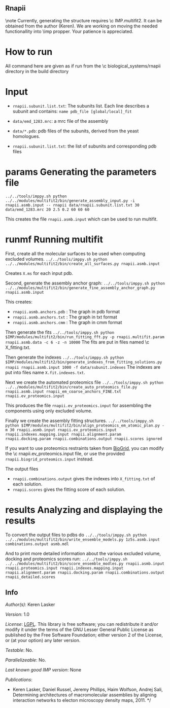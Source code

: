 ## Rnapii

\note Currently, generating the structure requires \c IMP.multifit2. It can be obtained from the author (Keren). We are working on moving the needed functionallity into \imp propper. Your patience is appreciated.

# How to run

All command here are given as if run from the \c biological_systems/rnapii directory in the build directory

# Input

 - `rnapii.subunit.list.txt`: The subunits list. Each line describes a subunit and contains: `name pdb_file [global/local]_fit`

 - `data/emd_1283.mrc`: a mrc file of the assembly

 - `data/*.pdb`: pdb files of the subunits, derived from the yeast homologues.

 - `rnapii.subunit.list.txt`: the list of subunits and corresponding pdb files

# params Generating the parameters file

`../../tools/imppy.sh python ../../modules/multifit2/bin/generate_assembly_input.py -i rnapii.asmb.input -- rnapii data/rnapii.subunit.list.txt 30 data/emd_1283.mrc 20 2.5 0.2 60 60 60`

This creates the file `rnapii.asmb.input` which can be used to run multifit.

# runmf Running multifit
First, create all the molecular surfaces to be used when computing excluded volumes.
`../../tools/imppy.sh python ../../modules/multifit2/bin/create_all_surfaces.py rnapii.asmb.input`

Creates `X.ms` for each input pdb.

Second, generate the assembly anchor graph:
`../../tools/imppy.sh python ../../modules/multifit2/bin/generate_fine_assembly_anchor_graph.py rnapii.asmb.input`

This creates:
- `rnapii.asmb.anchors.pdb`  : The graph in pdb format
- `rnapii.asmb.anchors.txt`  : The graph in txt format
- `rnapii.asmb.anchors.cmm`  : The graph in cmm format

Then generate the fits
`../../tools/imppy.sh python $IMP/modules/multifit2/bin/run_fitting_fft.py -p rnapii.multifit.param  rnapii.asmb.data -c 6 -z -n 10000`
The fits are put in files named \c X_fitting.txt.

Then generate the indexes
`../../tools/imppy.sh python $IMP/modules/multifit2/bin/generate_indexes_from_fitting_solutions.py rnapii rnapii.asmb.input 1000 -f data/subunit.indexes`
The indexes are put into files name `X.fit.indexes.txt`.

Next we create the automated proteomics file
`../../tools/imppy.sh python ../../modules/multifit2/bin/create_auto_proteomics_file.py rnapii.asmb.input rnapii_em_coarse_anchors_FINE.txt rnapii.ev_proteomics.input`

This produces the file `rnapii.ev_proteomics.input` for assembling the components using only excluded volume.

Finally we create the assembly fitting structures.
`../../tools/imppy.sh python $IMP/modules/multifit2/bin/align_proteomics_em_atomic_plan.py -m 30 rnapii.asmb.input rnapii.ev_proteomics.input rnapii.indexes.mapping.input rnapii.alignment.param rnapii.docking.param rnapii.combinations.output rnapii.scores ignored`

If you want to use proteomics restraints taken from [BioGrid](http://thebiogrid.org), you can modify the \c rnapii.ev_proteomics.input file, or use the provided `rnapii.biogrid_proteomics.input` instead.

The output files
- `rnapii.combinations.output` gives the indexes into `X_fitting.txt` of each solution.
- `rnapii.scores` gives the fitting score of each solution.

# results Analyzing and displaying the results

To convert the output files to pdbs do
`../../tools/imppy.sh python ../../modules/multifit2/bin/write_ensemble_models.py 1z5s.asmb.input combinations.output asmb.mdl`

And to print more detailed information about the various excluded volume,
docking and proteomics scores run:
`../../tools/imppy.sh ../../modules/multifit2/bin/score_ensemble_modles.py rnapii.asmb.input rnapii.proteomics.input rnapii.indexes.mapping.input rnapii.alignment.param rnapii.docking.param rnapii.combinations.output rnapii_detailed.scores`


## Info

_Author(s)_: Keren Lasker

_Version_: 1.0


_License_: [LGPL](http://www.gnu.org/licenses/old-licenses/lgpl-2.1.html).
This library is free software; you can redistribute it and/or
modify it under the terms of the GNU Lesser General Public
License as published by the Free Software Foundation; either
version 2 of the License, or (at your option) any later version.

_Testable_: No.

_Parallelizeable_: No.

_Last known good IMP version_: None

_Publications_:
 - Keren Lasker, Daniel Russel, Jeremy Phillips, Haim Wolfson, Andrej Sali, Determining architectures of macromolecular assemblies by aligning interaction networks to electon microscopy density maps, 2011.
*/
